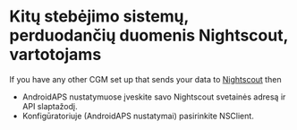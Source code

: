 # Kitų stebėjimo sistemų, perduodančių duomenis Nightscout, vartotojams

If you have any other CGM set up that sends your data to [Nightscout](https://nightscout.github.io/) then

- AndroidAPS nustatymuose įveskite savo Nightscout svetainės adresą ir API slaptažodį.
- Konfigūratoriuje (AndroidAPS nustatymai) pasirinkite NSClient.
